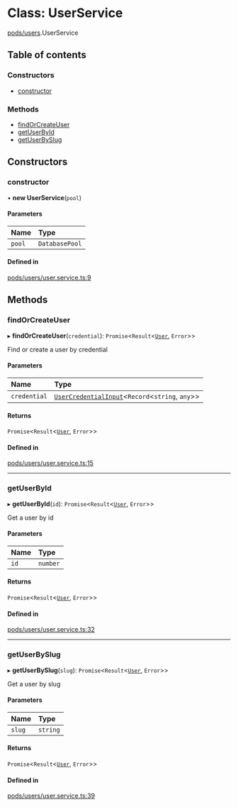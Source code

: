 # Class: UserService

[pods/users](../modules/pods_users.md).UserService

## Table of contents

### Constructors

- [constructor](pods_users.UserService.md#constructor)

### Methods

- [findOrCreateUser](pods_users.UserService.md#findorcreateuser)
- [getUserById](pods_users.UserService.md#getuserbyid)
- [getUserBySlug](pods_users.UserService.md#getuserbyslug)

## Constructors

### <a id="constructor" name="constructor"></a> constructor

• **new UserService**(`pool`)

#### Parameters

| Name   | Type           |
| :----- | :------------- |
| `pool` | `DatabasePool` |

#### Defined in

[pods/users/user.service.ts:9](https://github.com/brickdoc/brickdoc/blob/master/apps/server-api/src/pods/users/user.service.ts#L9)

## Methods

### <a id="findorcreateuser" name="findorcreateuser"></a> findOrCreateUser

▸ **findOrCreateUser**(`credential`): `Promise`<`Result`<[`User`](pods_users.User.md), `Error`\>\>

Find or create a user by credential

#### Parameters

| Name         | Type                                                                                                  |
| :----------- | :---------------------------------------------------------------------------------------------------- |
| `credential` | [`UserCredentialInput`](../interfaces/pods_users.UserCredentialInput.md)<`Record`<`string`, `any`\>\> |

#### Returns

`Promise`<`Result`<[`User`](pods_users.User.md), `Error`\>\>

#### Defined in

[pods/users/user.service.ts:15](https://github.com/brickdoc/brickdoc/blob/master/apps/server-api/src/pods/users/user.service.ts#L15)

---

### <a id="getuserbyid" name="getuserbyid"></a> getUserById

▸ **getUserById**(`id`): `Promise`<`Result`<[`User`](pods_users.User.md), `Error`\>\>

Get a user by id

#### Parameters

| Name | Type     |
| :--- | :------- |
| `id` | `number` |

#### Returns

`Promise`<`Result`<[`User`](pods_users.User.md), `Error`\>\>

#### Defined in

[pods/users/user.service.ts:32](https://github.com/brickdoc/brickdoc/blob/master/apps/server-api/src/pods/users/user.service.ts#L32)

---

### <a id="getuserbyslug" name="getuserbyslug"></a> getUserBySlug

▸ **getUserBySlug**(`slug`): `Promise`<`Result`<[`User`](pods_users.User.md), `Error`\>\>

Get a user by slug

#### Parameters

| Name   | Type     |
| :----- | :------- |
| `slug` | `string` |

#### Returns

`Promise`<`Result`<[`User`](pods_users.User.md), `Error`\>\>

#### Defined in

[pods/users/user.service.ts:39](https://github.com/brickdoc/brickdoc/blob/master/apps/server-api/src/pods/users/user.service.ts#L39)
